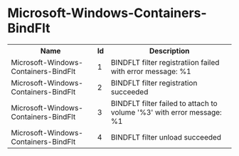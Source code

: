 # Microsoft-Windows-Containers-BindFlt

<table>
<colgroup><col/><col/><col/></colgroup>
<tr><th>Name</th><th>Id</th><th>Description</th></tr>
<tr><td>Microsoft-Windows-Containers-BindFlt</td><td>1</td><td>BINDFLT filter registratiion failed with error message: %1</td></tr>
<tr><td>Microsoft-Windows-Containers-BindFlt</td><td>2</td><td>BINDFLT filter registration succeeded</td></tr>
<tr><td>Microsoft-Windows-Containers-BindFlt</td><td>3</td><td>BINDFLT filter failed to attach to volume &#39;%3&#39; with error message: %1</td></tr>
<tr><td>Microsoft-Windows-Containers-BindFlt</td><td>4</td><td>BINDFLT filter unload succeeded</td></tr>
</table>
